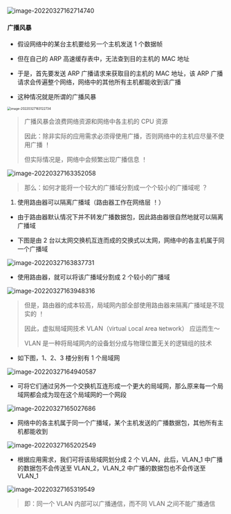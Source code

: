 ![image-20220327162714740](https://aliyun-oss-lpj.oss-cn-qingdao.aliyuncs.com/images/by-picgo/image-20220327162714740.png)

#### 广播风暴

- 假设网络中的某台主机要给另一个主机发送 1 个数据帧

- 但在自己的 ARP 高速缓存表中，无法查到目的主机的 MAC 地址

- 于是，首先要发送 ARP 广播请求来获取目的主机的 MAC 地址，该 ARP 广播请求会传遍整个网络，网络中的其他所有主机都能收到该广播

- 这种情况就是所谓的广播风暴

<img src="https://aliyun-oss-lpj.oss-cn-qingdao.aliyuncs.com/images/by-picgo/image-20220327163122734.png" alt="image-20220327163122734" style="zoom:50%;" />

> 广播风暴会浪费网络资源和网络中各主机的 CPU 资源
> 
> 因此：除非实际的应用需求必须得使用广播，否则网络中的主机应尽量不使用广播 ！
> 
> 但实际情况是，网络中会频繁出现广播信息 ！

![image-20220327163352058](https://aliyun-oss-lpj.oss-cn-qingdao.aliyuncs.com/images/by-picgo/image-20220327163352058.png)

> 那么：如何才能将一个较大的广播域分割成一个个较小的广播域呢 ？

1. 使用路由器可以隔离广播域（路由器工作在网络层 ！）

- 由于路由器默认情况下并不转发广播数据包，因此路由器很自然地就可以隔离广播域

- 下图是由 2 台以太网交换机互连而成的交换式以太网，网络中的各主机属于同一个广播域

![image-20220327163837731](https://aliyun-oss-lpj.oss-cn-qingdao.aliyuncs.com/images/by-picgo/image-20220327163837731.png)

- 使用路由器，就可以将该广播域分割成 2 个较小的广播域

![image-20220327163948316](https://aliyun-oss-lpj.oss-cn-qingdao.aliyuncs.com/images/by-picgo/image-20220327163948316.png)

> 但是，路由器的成本较高，局域网内部全部使用路由器来隔离广播域是不现实的 ！
> 
> 因此，虚拟局域网技术 VLAN（`V`irtual `L`ocal `A`rea `N`etwork） 应运而生～
> 
>  VLAN 是一种将局域网内的设备划分成与物理位置无关的逻辑组的技术

- 如下图，1、2、3 楼分别有 1 个局域网

![image-20220327164940587](https://aliyun-oss-lpj.oss-cn-qingdao.aliyuncs.com/images/by-picgo/image-20220327164940587.png)

- 可将它们通过另外一个交换机互连形成一个更大的局域网，那么原来每一个局域网都会成为现在这个局域网的一个网段

![image-20220327165027686](https://aliyun-oss-lpj.oss-cn-qingdao.aliyuncs.com/images/by-picgo/image-20220327165027686.png)

- 网络中的各主机属于同一个广播域，某个主机发送的广播数据包，其他所有主机都能收到

![image-20220327165202549](https://aliyun-oss-lpj.oss-cn-qingdao.aliyuncs.com/images/by-picgo/image-20220327165202549.png)

- 根据应用需求，我们可将该局域网划分成 2 个 VLAN，此后，VLAN_1 中广播的数据包不会传送至 VLAN_2，VLAN_2 中广播的数据包也不会传送至 VLAN_1

![image-20220327165319549](https://aliyun-oss-lpj.oss-cn-qingdao.aliyuncs.com/images/by-picgo/image-20220327165319549.png)

> 即：同一个 VLAN 内部可以广播通信，而不同 VLAN 之间不能广播通信
